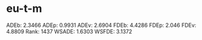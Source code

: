 # eu-t-m

ADEb: 2.3466
ADEp: 0.9931
ADEv: 2.6904
FDEb: 4.4286
FDEp: 2.046
FDEv: 4.8809
Rank: 1437
WSADE: 1.6303
WSFDE: 3.1372